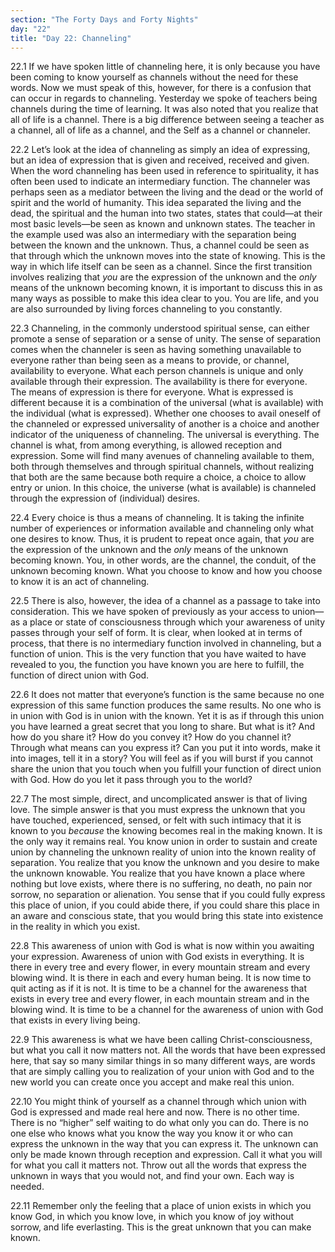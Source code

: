 ```yaml
---
section: "The Forty Days and Forty Nights"
day: "22"
title: "Day 22: Channeling"
---
```


22.1 If we have spoken little of channeling here, it is only because you
have been coming to know yourself as channels without the need for these
words. Now we must speak of this, however, for there is a confusion that
can occur in regards to channeling. Yesterday we spoke of teachers being
channels during the time of learning. It was also noted that you realize
that all of life is a channel. There is a big difference between seeing
a teacher as a channel, all of life as a channel, and the Self as a
channel or channeler. 

22.2 Let’s look at the idea of channeling as simply an idea of
expressing, but an idea of expression that is given and received,
received and given. When the word channeling has been used in reference
to spirituality, it has often been used to indicate an intermediary
function. The channeler was perhaps seen as a mediator between the
living and the dead or the world of spirit and the world of humanity.
This idea separated the living and the dead, the spiritual and the human
into two states, states that could—at their most basic levels—be seen as
known and unknown states. The teacher in the example used was also an
intermediary with the separation being between the known and the
unknown. Thus, a channel could be seen as that through which the unknown
moves into the state of knowing. This is the way in which life itself
can be seen as a channel. Since the first transition involves realizing
that *you* are the expression of the unknown and the *only* means of the
unknown becoming known, it is important to discuss this in as many ways
as possible to make this idea clear to you. You are life, and you are
also surrounded by living forces channeling to you constantly. 

22.3 Channeling, in the commonly understood spiritual sense, can either
promote a sense of separation or a sense of unity. The sense of
separation comes when the channeler is seen as having something
unavailable to everyone rather than being seen as a means to provide, or
channel, availability to everyone. What each person channels is unique
and only available through their expression. The availability is there
for everyone. The means of expression is there for everyone. What is
expressed is different because it is a combination of the universal
(what is available) with the individual (what is expressed). Whether one
chooses to avail oneself of the channeled or expressed universality of
another is a choice and another indicator of the uniqueness of
channeling. The universal is everything. The channel is what, from among
everything, is allowed reception and expression. Some will find many
avenues of channeling available to them, both through themselves and
through spiritual channels, without realizing that both are the same
because both require a choice, a choice to allow entry or union. In this
choice, the universe (what is available) is channeled through the
expression of (individual) desires. 

22.4 Every choice is thus a means of channeling. It is taking the
infinite number of experiences or information available and channeling
only what one desires to know.  Thus, it is prudent to repeat once
again, that *you* are the expression of the unknown and the *only* means of
the unknown becoming known. You, in other words, are the channel, the
conduit, of the unknown becoming known. What you choose to know and how
you choose to know it is an act of channeling. 

22.5 There is also, however, the idea of a channel as a passage to take
into consideration. This we have spoken of previously as your access to
union—as a place or state of consciousness through which your awareness
of unity passes through your self of form. It is clear, when looked at
in terms of process, that there is no intermediary function involved in
channeling, but a function of union. This is the very function that you
have waited to have revealed to you, the function you have known you are
here to fulfill, the function of direct union with God. 

22.6 It does not matter that everyone’s function is the same because no
one expression of this same function produces the same results. No one
who is in union with God is in union with the known. Yet it is as if
through this union you have learned a great secret that you long to
share. But what is it? And how do you share it? How do you convey it?
How do you channel it? Through what means can you express it?  Can you
put it into words, make it into images, tell it in a story? You will
feel as if you will burst if you cannot share the union that you touch
when you fulfill your function of direct union with God. How do you let
it pass through you to the world? 

22.7 The most simple, direct, and uncomplicated answer is that of living
love. The simple answer is that you must express the unknown that you
have touched, experienced, sensed, or felt with such intimacy that it is
known to you *because* the knowing becomes real in the making known. It is
the only way it remains real. You know union in order to sustain and
create union by channeling the unknown reality of union into the known
reality of separation. You realize that you know the unknown and you
desire to make the unknown knowable. You realize that you have known a
place where nothing but love exists, where there is no suffering, no
death, no pain nor sorrow, no separation or alienation. You sense that
if you could fully express this place of union, if you could abide
there, if you could share this place in an aware and conscious state,
that you would bring this state into existence in the reality in which
you exist. 

22.8 This awareness of union with God is what is now within you awaiting
your expression. Awareness of union with God exists in everything. It is
there in every tree and every flower, in every mountain stream and every
blowing wind. It is there in each and every human being. It is now time
to quit acting as if it is not. It is time to be a channel for the
awareness that exists in every tree and every flower, in each mountain
stream and in the blowing wind. It is time to be a channel for the
awareness of union with God that exists in every living being. 

22.9 This awareness is what we have been calling Christ-consciousness,
but what you call it now matters not.  All the words that have been
expressed here, that say so many similar things in so many different
ways, are words that are simply calling you to realization of your union
with God and to the new world you can create once you accept and make
real this union. 

22.10 You might think of yourself as a channel through which union with
God is expressed and made real here and now. There is no other time.
There is no “higher” self waiting to do what only you can do. There is
no one else who knows what you know the way you know it or who can
express the unknown in the way that you can express it. The unknown can
only be made known through reception and expression. Call it what you
will for what you call it matters not. Throw out all the words that
express the unknown in ways that you would not, and find your own. Each
way is needed. 

22.11 Remember only the feeling that a place of union exists in which
you know God, in which you know love, in which you know of joy without
sorrow, and life everlasting. This is the great unknown that you can
make known.

